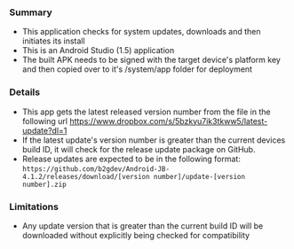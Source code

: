 ### Summary

* This application checks for system updates, downloads and then initiates its install
* This is an Android Studio (1.5) application
* The built APK needs to be signed with the target device's platform key and then copied over to it's /system/app folder for deployment

### Details

* This app gets the latest released version number from the file in the following url https://www.dropbox.com/s/5bzkyu7ik3tkww5/latest-update?dl=1
* If the latest update's version number is greater than the current devices build ID, it will check for the release update package on GitHub.
* Release updates are expected to be in the following format: `https://github.com/b2gdev/Android-JB-4.1.2/releases/download/[version number]/update-[version number].zip`

### Limitations

* Any update version that is greater than the current build ID will be downloaded without explicitly being checked for compatibility